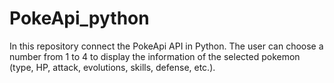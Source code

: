 # PokeApi_python
In this repository connect the PokeApi API in Python. The user can choose a number from 1 to 4 to display the information of the selected pokemon (type, HP, attack, evolutions, skills, defense, etc.).
